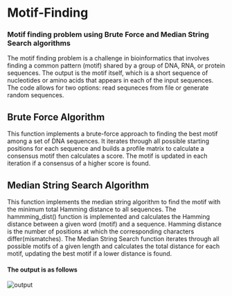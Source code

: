 # Motif-Finding
### Motif finding problem using Brute Force and Median String Search algorithms

The motif finding problem is a challenge in bioinformatics that involves finding a common pattern (motif) shared by a group of DNA, RNA, or protein sequences. The output is the motif itself, which is a short sequence of nucleotides or amino acids that appears in each of the input sequences. 
The code allows for two options: read sequneces from file or generate random sequences.  

## Brute Force Algorithm
This function implements a brute-force approach to finding the best motif among a set of DNA sequences. It iterates through all possible starting positions for each sequence and builds a profile matrix to calculate a consensus motif then calculates a score. The motif is updated in each iteration if a consensus of a higher score is found.

## Median String Search Algorithm
This function implements the median string algorithm to find the motif with the minimum total Hamming distance to all sequences. The hammming_dist() function is implemented and calculates the Hamming distance between a given word (motif) and a sequence. Hamming distance is the number of positions at which the corresponding characters differ(mismatches). The Median String Search function iterates through all possible motifs of a given length and calculates the total distance for each motif, updating the best motif if a lower distance is found.

#### The output is as follows
![output](https://github.com/sottohy/Motif-Finding/assets/91037437/54354dc9-93ed-48fd-ba72-4ce9c928c746)
